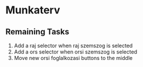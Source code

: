 # Munkaterv

## Remaining Tasks
1. Add a raj selector when raj szemszog is selected
1. Add a ors selector when orsi szemszog is selected
1. Move new orsi foglalkozasi buttons to the middle
